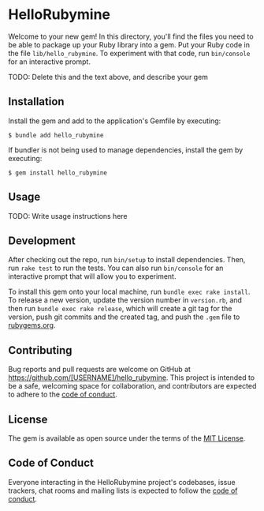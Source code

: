 # HelloRubymine

Welcome to your new gem! In this directory, you'll find the files you need to be able to package up your Ruby library into a gem. Put your Ruby code in the file `lib/hello_rubymine`. To experiment with that code, run `bin/console` for an interactive prompt.

TODO: Delete this and the text above, and describe your gem

## Installation

Install the gem and add to the application's Gemfile by executing:

    $ bundle add hello_rubymine

If bundler is not being used to manage dependencies, install the gem by executing:

    $ gem install hello_rubymine

## Usage

TODO: Write usage instructions here

## Development

After checking out the repo, run `bin/setup` to install dependencies. Then, run `rake test` to run the tests. You can also run `bin/console` for an interactive prompt that will allow you to experiment.

To install this gem onto your local machine, run `bundle exec rake install`. To release a new version, update the version number in `version.rb`, and then run `bundle exec rake release`, which will create a git tag for the version, push git commits and the created tag, and push the `.gem` file to [rubygems.org](https://rubygems.org).

## Contributing

Bug reports and pull requests are welcome on GitHub at https://github.com/[USERNAME]/hello_rubymine. This project is intended to be a safe, welcoming space for collaboration, and contributors are expected to adhere to the [code of conduct](https://github.com/[USERNAME]/hello_rubymine/blob/main/CODE_OF_CONDUCT.md).

## License

The gem is available as open source under the terms of the [MIT License](https://opensource.org/licenses/MIT).

## Code of Conduct

Everyone interacting in the HelloRubymine project's codebases, issue trackers, chat rooms and mailing lists is expected to follow the [code of conduct](https://github.com/[USERNAME]/hello_rubymine/blob/main/CODE_OF_CONDUCT.md).
